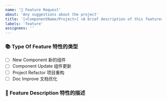 ```yaml
---
name: '🎉 Feature Request'
about: 'Any suggestions about the project'
title: '[<ComponentName/Project>] <A brief description of this feature>'
labels: 'feature'
assignees: ''
---
```


### 📚 Type Of Feature 特性的类型

-   [ ] New Component 新的组件
-   [ ] Component Update 组件更新
-   [ ] Project Refactor 项目重构
-   [ ] Doc Improve 文档优化

### 💬 Feature Description 特性的描述

<!-- Detailed description of the feature -->
